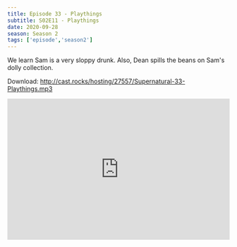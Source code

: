 ```yaml
---
title: Episode 33 - Playthings
subtitle: S02E11 - Playthings 
date: 2020-09-28
season: Season 2
tags: ['episode','season2']
---
```


We learn Sam is a very sloppy drunk.  Also, Dean spills the beans on Sam's dolly collection.

Download: <a href="http://cast.rocks/hosting/27557/Supernatural-33-Playthings.mp3" Alt="Supernatural Episode 33 - Playthings">http://cast.rocks/hosting/27557/Supernatural-33-Playthings.mp3</a>

<iframe src="https://cast.rocks/player/27557/Supernatural-33-Playthings.mp3?episodeTitle=Episode%2033%20-%20Playthings&podcastTitle=Couple%20of%20Idjits&episodeDate=September%2029th%2C%202020&imageURL=https%3A%2F%2Fcast.rocks%2Fhosting%2F27557%2Ffeeds%2FCAURZ.jpg" style="border: none; min-height: 265px; max-height: 320px; max-width: 558px; min-width: 270px; width: 100%; height: 100%;" scrollbars="no"></iframe>
